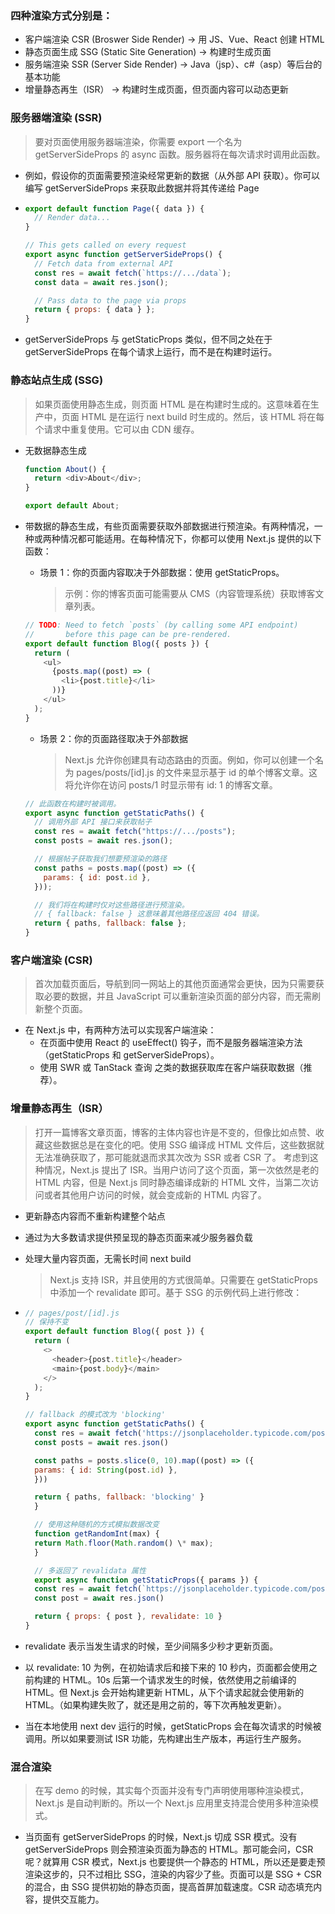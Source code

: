 ### 四种渲染方式分别是：

- 客户端渲染 CSR (Broswer Side Render) -> 用 JS、Vue、React 创建 HTML
- 静态页面生成 SSG (Static Site Generation) -> 构建时生成页面
- 服务端渲染 SSR (Server Side Render) -> Java（jsp）、c#（asp）等后台的基本功能
- 增量静态再生（ISR） -> 构建时生成页面，但页面内容可以动态更新

### 服务器端渲染 (SSR)

> 要对页面使用服务器端渲染，你需要 export 一个名为 getServerSideProps 的 async 函数。服务器将在每次请求时调用此函数。

- 例如，假设你的页面需要预渲染经常更新的数据（从外部 API 获取）。你可以编写 getServerSideProps 来获取此数据并将其传递给 Page
- ```js
  export default function Page({ data }) {
    // Render data...
  }

  // This gets called on every request
  export async function getServerSideProps() {
    // Fetch data from external API
    const res = await fetch(`https://.../data`);
    const data = await res.json();

    // Pass data to the page via props
    return { props: { data } };
  }
  ```

- getServerSideProps 与 getStaticProps 类似，但不同之处在于 getServerSideProps 在每个请求上运行，而不是在构建时运行。

### 静态站点生成 (SSG)

> 如果页面使用静态生成，则页面 HTML 是在构建时生成的。这意味着在生产中，页面 HTML 是在运行 next build 时生成的。然后，该 HTML 将在每个请求中重复使用。它可以由 CDN 缓存。

- 无数据静态生成

  ```js
  function About() {
    return <div>About</div>;
  }

  export default About;
  ```

- 带数据的静态生成，有些页面需要获取外部数据进行预渲染。有两种情况，一种或两种情况都可能适用。在每种情况下，你都可以使用 Next.js 提供的以下函数：

  - 场景 1：你的页面内容取决于外部数据：使用 getStaticProps。
    > 示例：你的博客页面可能需要从 CMS（内容管理系统）获取博客文章列表。

  ```js
  // TODO: Need to fetch `posts` (by calling some API endpoint)
  //       before this page can be pre-rendered.
  export default function Blog({ posts }) {
    return (
      <ul>
        {posts.map((post) => (
          <li>{post.title}</li>
        ))}
      </ul>
    );
  }
  ```

  - 场景 2：你的页面路径取决于外部数据
    > Next.js 允许你创建具有动态路由的页面。例如，你可以创建一个名为 pages/posts/[id].js 的文件来显示基于 id 的单个博客文章。这将允许你在访问 posts/1 时显示带有 id: 1 的博客文章。

  ```js
  // 此函数在构建时被调用。
  export async function getStaticPaths() {
    // 调用外部 API 接口来获取帖子
    const res = await fetch("https://.../posts");
    const posts = await res.json();

    // 根据帖子获取我们想要预渲染的路径
    const paths = posts.map((post) => ({
      params: { id: post.id },
    }));

    // 我们将在构建时仅对这些路径进行预渲染。
    // { fallback: false } 这意味着其他路径应返回 404 错误。
    return { paths, fallback: false };
  }
  ```

### 客户端渲染 (CSR)

> 首次加载页面后，导航到同一网站上的其他页面通常会更快，因为只需要获取必要的数据，并且 JavaScript 可以重新渲染页面的部分内容，而无需刷新整个页面。

- 在 Next.js 中，有两种方法可以实现客户端渲染：
  - 在页面中使用 React 的 useEffect() 钩子，而不是服务器端渲染方法（getStaticProps 和 getServerSideProps）。
  - 使用 SWR 或 TanStack 查询 之类的数据获取库在客户端获取数据（推荐）。

### 增量静态再生（ISR）

> 打开一篇博客文章页面，博客的主体内容也许是不变的，但像比如点赞、收藏这些数据总是在变化的吧。使用 SSG 编译成 HTML 文件后，这些数据就无法准确获取了，那可能就退而求其次改为 SSR 或者 CSR 了。
> 考虑到这种情况，Next.js 提出了 ISR。当用户访问了这个页面，第一次依然是老的 HTML 内容，但是 Next.js 同时静态编译成新的 HTML 文件，当第二次访问或者其他用户访问的时候，就会变成新的 HTML 内容了。

- 更新静态内容而不重新构建整个站点
- 通过为大多数请求提供预呈现的静态页面来减少服务器负载
- 处理大量内容页面，无需长时间 next build
  > Next.js 支持 ISR，并且使用的方式很简单。只需要在 getStaticProps 中添加一个 revalidate 即可。基于 SSG 的示例代码上进行修改：
- ```js
  // pages/post/[id].js
  // 保持不变
  export default function Blog({ post }) {
    return (
      <>
        <header>{post.title}</header>
        <main>{post.body}</main>
      </>
    );
  }

  // fallback 的模式改为 'blocking'
  export async function getStaticPaths() {
    const res = await fetch('https://jsonplaceholder.typicode.com/posts')
    const posts = await res.json()

    const paths = posts.slice(0, 10).map((post) => ({
    params: { id: String(post.id) },
    }))

    return { paths, fallback: 'blocking' }
    }

    // 使用这种随机的方式模拟数据改变
    function getRandomInt(max) {
    return Math.floor(Math.random() \* max);
    }

    // 多返回了 revalidata 属性
    export async function getStaticProps({ params }) {
    const res = await fetch(`https://jsonplaceholder.typicode.com/posts/${getRandomInt(100)}`)
    const post = await res.json()

    return { props: { post }, revalidate: 10 }
  }
  ```

- revalidate 表示当发生请求的时候，至少间隔多少秒才更新页面。
- 以 revalidate: 10 为例，在初始请求后和接下来的 10 秒内，页面都会使用之前构建的 HTML。10s 后第一个请求发生的时候，依然使用之前编译的 HTML。但 Next.js 会开始构建更新 HTML，从下个请求起就会使用新的 HTML。（如果构建失败了，就还是用之前的，等下次再触发更新）。
- 当在本地使用 next dev 运行的时候，getStaticProps 会在每次请求的时候被调用。所以如果要测试 ISR 功能，先构建出生产版本，再运行生产服务。

### 混合渲染

> 在写 demo 的时候，其实每个页面并没有专门声明使用哪种渲染模式，Next.js 是自动判断的。所以一个 Next.js 应用里支持混合使用多种渲染模式。

- 当页面有 getServerSideProps 的时候，Next.js 切成 SSR 模式。没有 getServerSideProps 则会预渲染页面为静态的 HTML。那可能会问，CSR 呢？就算用 CSR 模式，Next.js 也要提供一个静态的 HTML，所以还是要走预渲染这步的，只不过相比 SSG，渲染的内容少了些。页面可以是 SSG + CSR 的混合，由 SSG 提供初始的静态页面，提高首屏加载速度。CSR 动态填充内容，提供交互能力。
